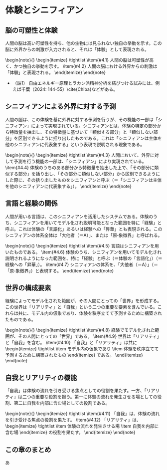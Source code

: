# 体験とシニフィアン

## 脳の可塑性と体験

人間の脳は高い可塑性を持ち、他の生物には見られない独自の挙動を示す。この脳に外界からの刺激が入力されると、それは「体験」として表現される。

\begin{note}{}
  \begin{itemize}
    \tightlist
    \item{\#4.1}
      人間の脳は可塑性が高く、かつ独自の挙動を示す。
    \item{\#4.2}
      人間の脳における外界からの刺激は「体験」と表現される。
  \end{itemize}
\end{note}

- （註1） 自由エネルギー原理とラカン派精神分析を結びつける試みには、例えば千葉（2024: 144-55）\cite{Chiba}などがある。

## シニフィアンによる外界に対する予測

人間の脳は、この体験を基に外界に対する予測を行うが、その機能の一部は「シニフィアン」によって実現されている。シニフィアンとは、体験の特定の部分から特徴量を抽出し、その特徴量に基づいて「類似する部分」と「類似しない部分」を区別できるように括り出したものである。これは「シニフィアンは主体を他のシニフィアンに代表象する」という表現で説明される現象である。

\begin{note}{}
  \begin{itemize}
    \tightlist
    \item{\#4.3}
      人間において、外界に対して予測を行う機能の一部は、「シニフィアン」により実現されている。
    \item{\#4.4}
      体験のうちのある部分から特徴量を抽出した上で、「その部分に類似する部分」を括り出し、「その部分に類似しない部分」から区別できるようにした際に、その括り出したものをシニフィアンと呼ぶ（＝「シニフィアンは主体を他のシニフィアンに代表象する」）。
  \end{itemize}
\end{note}

## 言語と経験の関係

人間が用いる言語は、このシニフィアンを活用したシステムである。体験のうち、シニフィアンを用いてモデル化され説明可能となった範囲を特に「経験」と呼ぶ。これは体験の「言語化」あるいは経験への「昇華」とも表現される。このシニフィアンの体系全体は「大他者（＝A）」、または「原‐象徴界」と呼ばれる。

\begin{note}{}
  \begin{itemize}
    \tightlist
    \item{\#4.5}
      言語はシニフィアンを用いたものである。
    \item{\#4.6}
      体験のうち、シニフィアンを用いてモデル化され説明されるようになった範囲を、特に「経験」と呼ぶ（＝体験の「言語化」）（＝経験への「昇華」）。
    \item{\#4.7}
      シニフィアンの体系を、「大他者（＝A）」（＝「原‐象徴界」）と表現する。
  \end{itemize}
\end{note}

## 世界の構成要素

経験によってモデル化された範囲が、その人間にとっての「世界」を形成する。この世界は「リアリティ」と「自我」という二つの重要な要素を含んでいる。これらは共に、モデル内の仮象であり、体験を秩序立てて予測するために構築されたものである。

\begin{note}{}
  \begin{itemize}
    \tightlist
    \item{\#4.8}
      経験でモデル化された範囲が、その人間にとっての「世界」である。
    \item{\#4.9}
      世界は「リアリティ」と「自我」を含む。
    \item{\#4.10}
      「自我」と「リアリティ」は共に
      \begin{itemize}
        \tightlist
        \item
          モデル内の仮象であり
        \item
          体験を秩序立てて予測するために構築されたもの
      \end{itemize}
      である。
  \end{itemize}
\end{note}

## 自我とリアリティの機能

「自我」は体験の流れを引き受ける焦点としての役割を果たす。一方、「リアリティ」は二つの重要な役割を担う。第一に体験の流れを発生させる場としての役割、第二に自我を内部に含む場としての役割である。

\begin{note}{}
  \begin{itemize}
    \tightlist
    \item{\#4.11}
      「自我」は、体験の流れを引き受ける焦点の役割を果たす。
    \item{\#4.12}
      「リアリティ」は、
      \begin{itemize}
        \tightlist
        \item
          体験の流れを発生させる場
        \item
          自我を内部に含む場
      \end{itemize}
      の役割を果たす。
  \end{itemize}
\end{note}

## この章のまとめ

あ